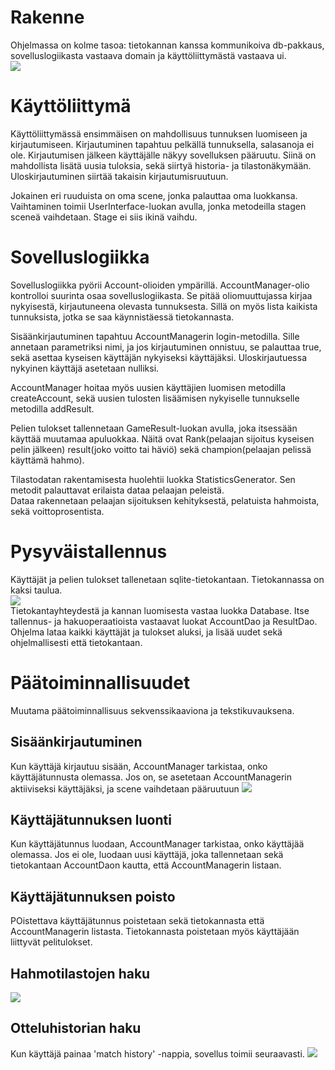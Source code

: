 # Rakenne
Ohjelmassa on kolme tasoa: tietokannan kanssa kommunikoiva db-pakkaus, sovelluslogiikasta vastaava domain ja käyttöliittymästä vastaava ui.  
<img src="https://yuml.me/5761a52c.png">

# Käyttöliittymä

Käyttöliittymässä ensimmäisen on mahdollisuus tunnuksen luomiseen ja kirjautumiseen. Kirjautuminen tapahtuu pelkällä tunnuksella, salasanoja ei ole. Kirjautumisen jälkeen käyttäjälle näkyy sovelluksen pääruutu. Siinä on mahdollista lisätä uusia tuloksia, sekä siirtyä historia- ja tilastonäkymään. Uloskirjautuminen siirtää takaisin kirjautumisruutuun.  

Jokainen eri ruuduista on oma scene, jonka palauttaa oma luokkansa. Vaihtaminen toimii UserInterface-luokan avulla, jonka metodeilla stagen sceneä vaihdetaan. Stage ei siis ikinä vaihdu.

# Sovelluslogiikka 
Sovelluslogiikka pyörii Account-olioiden ympärillä. AccountManager-olio kontrolloi suurinta osaa sovelluslogiikasta. Se pitää oliomuuttujassa kirjaa nykyisestä, kirjautuneena olevasta tunnuksesta. Sillä on myös lista kaikista tunnuksista, jotka se saa käynnistäessä tietokannasta.  

Sisäänkirjautuminen tapahtuu AccountManagerin login-metodilla. Sille annetaan parametriksi nimi, ja jos kirjautuminen onnistuu, se palauttaa true, sekä asettaa kyseisen käyttäjän nykyiseksi käyttäjäksi. Uloskirjautuessa nykyinen käyttäjä asetetaan nulliksi.  

AccountManager hoitaa myös uusien käyttäjien luomisen metodilla createAccount, sekä uusien tulosten lisäämisen nykyiselle tunnukselle metodilla addResult.  

Pelien tulokset tallennetaan GameResult-luokan avulla, joka itsessään käyttää muutamaa apuluokkaa. Näitä ovat Rank(pelaajan sijoitus kyseisen pelin jälkeen) result(joko voitto tai häviö) sekä champion(pelaajan pelissä käyttämä hahmo).    

Tilastodatan rakentamisesta huolehtii luokka StatisticsGenerator. Sen metodit palauttavat erilaista dataa pelaajan peleistä.  
Dataa rakennetaan pelaajan sijoituksen kehityksestä, pelatuista hahmoista, sekä voittoprosentista.







# Pysyväistallennus
Käyttäjät ja pelien tulokset tallenetaan sqlite-tietokantaan. Tietokannassa on kaksi taulua.   
<img src="https://yuml.me/06e7c847.png">  
Tietokantayhteydestä ja kannan luomisesta vastaa luokka Database. Itse tallennus- ja hakuoperaatioista vastaavat luokat AccountDao ja ResultDao. Ohjelma lataa kaikki käyttäjät ja tulokset aluksi, ja lisää uudet sekä ohjelmallisesti että tietokantaan.

# Päätoiminnallisuudet
Muutama päätoiminnallisuus sekvenssikaaviona ja tekstikuvauksena.
## Sisäänkirjautuminen
Kun käyttäjä kirjautuu sisään, AccountManager tarkistaa, onko käyttäjätunnusta olemassa. Jos on, se asetetaan AccountManagerin aktiiviseksi käyttäjäksi, ja scene vaihdetaan pääruutuun
<img src="https://i.imgur.com/oZgLAsx.png">

## Käyttäjätunnuksen luonti
Kun käyttäjätunnus luodaan, AccountManager tarkistaa, onko käyttäjää olemassa. Jos ei ole, luodaan uusi käyttäjä, joka tallennetaan sekä tietokantaan AccountDaon kautta, että AccountManagerin listaan.

## Käyttäjätunnuksen poisto
POistettava käyttäjätunnus poistetaan sekä tietokannasta että AccountManagerin listasta. Tietokannasta poistetaan myös käyttäjään liittyvät pelitulokset.

## Hahmotilastojen haku
<img src="https://i.imgur.com/1Fsx9Vq.png">  

## Otteluhistorian haku

Kun käyttäjä painaa 'match history' -nappia, sovellus toimii seuraavasti.
<img src="https://i.imgur.com/YZoY5rR.png">



